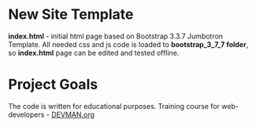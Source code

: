 # New Site Template

**index.html** - initial html page based on Bootstrap 3.3.7 Jumbotron Template. 
All needed css and js code is loaded to **bootstrap_3_7_7 folder**, so **index.html** page can be edited and tested offline.

# Project Goals

The code is written for educational purposes. Training course for web-developers - [DEVMAN.org](https://devman.org)
